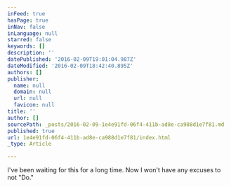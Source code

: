 ```yaml
---
inFeed: true
hasPage: true
inNav: false
inLanguage: null
starred: false
keywords: []
description: ''
datePublished: '2016-02-09T19:01:04.987Z'
dateModified: '2016-02-09T18:42:40.895Z'
authors: []
publisher:
  name: null
  domain: null
  url: null
  favicon: null
title: ''
author: []
sourcePath: _posts/2016-02-09-1e4e91fd-06f4-411b-ad8e-ca988d1e7f81.md
published: true
url: 1e4e91fd-06f4-411b-ad8e-ca988d1e7f81/index.html
_type: Article

---
```

I've been waiting for this for a long time. Now I won't have any excuses to not "Do."